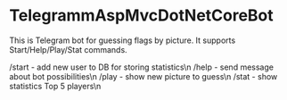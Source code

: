 # TelegrammAspMvcDotNetCoreBot
This is Telegram bot for guessing flags by picture.
It supports Start/Help/Play/Stat commands.

/start - add new user to DB for storing statistics\n
/help - send message about bot possibilities\n
/play - show new picture to guess\n
/stat - show statistics Top 5 players\n
